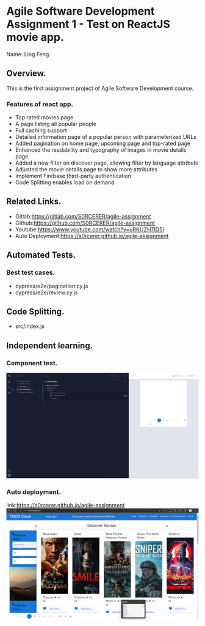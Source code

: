 # Agile Software Development Assignment 1 - Test on ReactJS movie app.

Name: Ling Feng

## Overview.

This is the first assignment project of Agile Software Development course.

### Features of react app.


+ Top rated movies page
+ A page listing all popular people
+ Full caching support
+ Detailed information page of a popular person with parameterized URLs
+ Added pagination on home page, upcoming page and top-rated page
+ Enhanced the readability and typography of images in movie details page
+ Added a new filter on discover page, allowing filter by language attribute
+ Adjusted the movie details page to show more attributes
+ Implement Firebase third-party authentication
+ Code Splitting enables load on demand

## Related Links.

+ Gitlab:https://gitlab.com/S0RCERER/agile-assignment
+ Github:https://github.com/S0RCERER/agile-assignment
+ Youtube:https://www.youtube.com/watch?v=uRKUZH7ID5I
+ Auto Deployment:https://s0rcerer.github.io/agile-assignment

## Automated Tests.
### Best test cases.

+ cypress/e2e/pagination.cy.js
+ cypress/e2e/review.cy.js

## Code Splitting.

+ src/index.js
## Independent learning.
### Component test.
![image](images/component-test.png)
### Auto deployment.
link:https://s0rcerer.github.io/agile-assignment
![image](images/auto-deploy.png)
